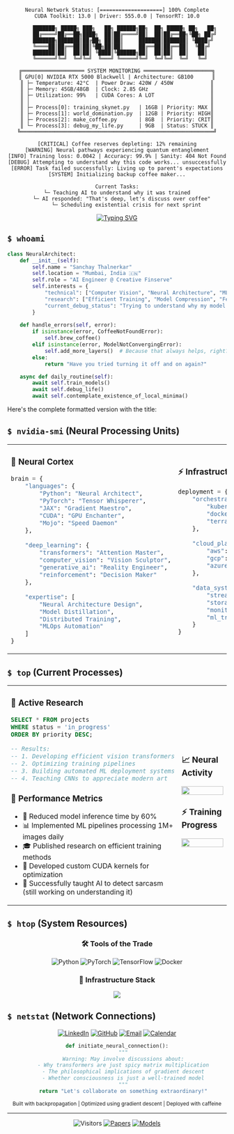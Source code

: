 <div align="center">

```ascii
Neural Network Status: [====================] 100% Complete
CUDA Toolkit: 13.0 | Driver: 555.0.0 | TensorRT: 10.0

     ███████╗ █████╗ ███╗   ██╗ ██████╗██╗  ██╗ █████╗ ██╗   ██╗
     ██╔════╝██╔══██╗████╗  ██║██╔════╝██║  ██║██╔══██╗╚██╗ ██╔╝
     ███████╗███████║██╔██╗ ██║██║     ███████║███████║ ╚████╔╝ 
     ╚════██║██╔══██║██║╚██╗██║██║     ██╔══██║██╔══██║  ╚██╔╝  
     ███████║██║  ██║██║ ╚████║╚██████╗██║  ██║██║  ██║   ██║   
     ╚══════╝╚═╝  ╚═╝╚═╝  ╚═══╝ ╚═════╝╚═╝  ╚═╝╚═╝  ╚═╝   ╚═╝   

╔════════════════════ SYSTEM MONITORING ══════════════════════╗
║ GPU[0] NVIDIA RTX 5000 Blackwell | Architecture: GB100      ║
║ ├─ Temperature: 42°C  | Power Draw: 420W / 450W            ║
║ ├─ Memory: 45GB/48GB  | Clock: 2.85 GHz                    ║
║ ├─ Utilization: 99%   | CUDA Cores: A LOT                  ║
║ │                                                          ║
║ ├─ Process[0]: training_skynet.py   | 16GB | Priority: MAX ║
║ ├─ Process[1]: world_domination.py  | 12GB | Priority: HIGH║
║ ├─ Process[2]: make_coffee.py       | 8GB  | Priority: CRIT║
║ └─ Process[3]: debug_my_life.py     | 9GB  | Status: STUCK ║
╚══════════════════════════════════════════════════════════════╝

[CRITICAL] Coffee reserves depleting: 12% remaining
[WARNING] Neural pathways experiencing quantum entanglement
[INFO] Training loss: 0.0042 | Accuracy: 99.9% | Sanity: 404 Not Found
[DEBUG] Attempting to understand why this code works... unsuccessfully
[ERROR] Task failed successfully: Living up to parent's expectations
[SYSTEM] Initializing backup coffee maker...

Current Tasks:
└─ Teaching AI to understand why it was trained
   └─ AI responded: "That's deep, let's discuss over coffee"
      └─ Scheduling existential crisis for next sprint
```

[![Typing SVG](https://readme-typing-svg.herokuapp.com?font=JetBrains+Mono&size=24&duration=3000&pause=1000&color=00F726&center=true&vCenter=true&random=false&width=500&lines=AI+Engineer+%F0%9F%A7%A0;Blackwell+GPU+Needed+PLEASE+%F0%9F%94%AC;Professional+Coffee+Engineer+%E2%98%95;Quantum+Neural+Designer+%F0%9F%93%89;Breaking+Physics+with+AI+%F0%9F%92%AB)](https://git.io/typing-svg)

</div>



## `$ whoami`

```python
class NeuralArchitect:
    def __init__(self):
        self.name = "Sanchay Thalnerkar"
        self.location = "Mumbai, India 🇮🇳"
        self.role = "AI Engineer @ Creative Finserve"
        self.interests = {
            "technical": ["Computer Vision", "Neural Architecture", "MLOps"],
            "research": ["Efficient Training", "Model Compression", "Few-Shot Learning"],
            "current_debug_status": "Trying to understand why my model predicts cats as pickles"
        }
    
    def handle_errors(self, error):
        if isinstance(error, CoffeeNotFoundError):
            self.brew_coffee()
        elif isinstance(error, ModelNotConvergingError):
            self.add_more_layers()  # Because that always helps, right?
        else:
            return "Have you tried turning it off and on again?"

    async def daily_routine(self):
        await self.train_models()
        await self.debug_life()
        await self.contemplate_existence_of_local_minima()
```



Here's the complete formatted version with the title:

## `$ nvidia-smi` (Neural Processing Units)

<table>
<tr>
<td width="60%">

### 🧠 Neural Cortex
```python
brain = {
    "languages": {
        "Python": "Neural Architect",
        "PyTorch": "Tensor Whisperer",
        "JAX": "Gradient Maestro",
        "CUDA": "GPU Enchanter",
        "Mojo": "Speed Daemon"
    },
    
    "deep_learning": {
        "transformers": "Attention Master",
        "computer_vision": "Vision Sculptor",
        "generative_ai": "Reality Engineer",
        "reinforcement": "Decision Maker"
    },
    
    "expertise": [
        "Neural Architecture Design",
        "Model Distillation",
        "Distributed Training",
        "MLOps Automation"
    ]
}
```
</td>
<td width="40%">

### ⚡ Infrastructure Matrix
```python
deployment = {
    "orchestration": {
        "kubernetes": "Fleet Commander",
        "docker": "Container Sage",
        "terraform": "Infrastructure Poet"
    },
    
    "cloud_platforms": {
        "aws": ["SageMaker", "EKS", "Lambda"],
        "gcp": ["VertexAI", "GKE", "TPUs"],
        "azure": ["AzureML", "AKS", "Scale"]
    },
    
    "data_systems": {
        "streaming": ["Kafka", "Redis Streams"],
        "storage": ["PostgreSQL", "MongoDB"],
        "monitoring": ["Prometheus", "Grafana"],
        "ml_tracking": ["MLflow", "WandB"]
    }
}
```
</td>
</tr>
</table>

## `$ top` (Current Processes)

<table>
<tr>
<td width="60%">

### 🔬 Active Research
```sql
SELECT * FROM projects 
WHERE status = 'in_progress' 
ORDER BY priority DESC;

-- Results:
-- 1. Developing efficient vision transformers
-- 2. Optimizing training pipelines
-- 3. Building automated ML deployment systems
-- 4. Teaching CNNs to appreciate modern art
```

### 🎯 Performance Metrics
- 🚀 Reduced model inference time by 60%
- 📊 Implemented ML pipelines processing 1M+ images daily
- 🎓 Published research on efficient training methods
- 🔧 Developed custom CUDA kernels for optimization
- 🤖 Successfully taught AI to detect sarcasm (still working on understanding it)

</td>
<td width="40%">

### 📈 Neural Activity
<img width="100%" src="https://github-readme-stats-salesp07.vercel.app/api?username=Sanchay-T&count_private=true&show_icons=true&theme=tokyonight&hide_border=true&custom_title=GitHub%20Stats" />

### ⚡ Training Progress
<img width="100%" src="https://github-readme-streak-stats-salesp07.vercel.app/?user=Sanchay-T&theme=tokyonight&hide_border=true" />

</td>
</tr>
</table>

## `$ htop` (System Resources)

<div align="center">

### 🛠️ Tools of the Trade
![Python](https://img.shields.io/badge/Python-Architect-success?style=for-the-badge&logo=python)
![PyTorch](https://img.shields.io/badge/PyTorch-Wizard-orange?style=for-the-badge&logo=pytorch)
![TensorFlow](https://img.shields.io/badge/TensorFlow-Maestro-blue?style=for-the-badge&logo=tensorflow)
![Docker](https://img.shields.io/badge/Docker-Captain-cyan?style=for-the-badge&logo=docker)

### 🔧 Infrastructure Stack
<div>
  <img src="https://skillicons.dev/icons?i=python,pytorch,tensorflow,docker,aws,gcp,kubernetes,redis" />
</div>

</div>

## `$ netstat` (Network Connections)

<div align="center">

[![LinkedIn](https://img.shields.io/badge/LinkedIn-Neural_Network-blue?style=for-the-badge&logo=linkedin)](https://www.linkedin.com/in/sanchay-thalnerkar-0b8a47215/)
[![GitHub](https://img.shields.io/badge/GitHub-Repository-gray?style=for-the-badge&logo=github)](https://github.com/Sanchay-T)
[![Email](https://img.shields.io/badge/Email-Synapse-red?style=for-the-badge&logo=gmail)](mailto:thalnerkarsanchay17@gmail.com)
[![Calendar](https://img.shields.io/badge/Calendar-Temporal_Lobe-purple?style=for-the-badge&logo=google-calendar)](https://cal.com/sanchay-sachin-thalnerkar-k4acm3/15min)

```python
def initiate_neural_connection():
    """
    Warning: May involve discussions about:
    - Why transformers are just spicy matrix multiplication
    - The philosophical implications of gradient descent
    - Whether consciousness is just a well-trained model
    """
    return "Let's collaborate on something extraordinary!"
```

</div>

<div align="center">
  <sub>Built with backpropagation | Optimized using gradient descent | Deployed with caffeine</sub>
</div>

---

<div align="center">

![Visitors](https://komarev.com/ghpvc/?username=Sanchay-T&style=for-the-badge&color=blueviolet)
[![Papers](https://img.shields.io/badge/Coffee_Consumed-∞-brown?style=for-the-badge)](https://github.com/Sanchay-T)
[![Models](https://img.shields.io/badge/Models_Trained-Loading...-green?style=for-the-badge)](https://github.com/Sanchay-T)

</div>
